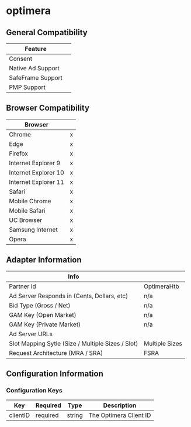 # optimera
## General Compatibility
|Feature|  |
|---|---|
| Consent |  |
| Native Ad Support |  |
| SafeFrame Support |  |
| PMP Support | |
 
## Browser Compatibility
| Browser |  |
|--- |---|
| Chrome | x |
| Edge | x |
| Firefox | x |
| Internet Explorer 9 | x |
| Internet Explorer 10 | x |
| Internet Explorer 11 | x |
| Safari | x |
| Mobile Chrome | x |
| Mobile Safari | x |
| UC Browser | x |
| Samsung Internet | x |
| Opera | x |
 
## Adapter Information
| Info | |
|---|---|
| Partner Id | OptimeraHtb |
| Ad Server Responds in (Cents, Dollars, etc) | n/a |
| Bid Type (Gross / Net) | n/a |
| GAM Key (Open Market) | n/a |
| GAM Key (Private Market) | n/a |
| Ad Server URLs | |
| Slot Mapping Sytle (Size / Multiple Sizes / Slot) | Multiple Sizes |
| Request Architecture (MRA / SRA) | FSRA |
 
 
## Configuration Information
### Configuration Keys
| Key | Required | Type | Description |
|---|---|---|---|
|clientID|required|string|The Optimera Client ID|
